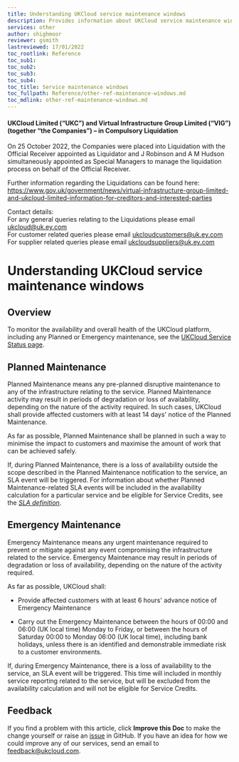 ```yaml
---
title: Understanding UKCloud service maintenance windows
description: Provides information about UKCloud service maintenance windows, including Planned and Emergency Maintenance
services: other
author: shighmoor
reviewer: gsmith
lastreviewed: 17/01/2022
toc_rootlink: Reference
toc_sub1: 
toc_sub2:
toc_sub3:
toc_sub4:
toc_title: Service maintenance windows
toc_fullpath: Reference/other-ref-maintenance-windows.md
toc_mdlink: other-ref-maintenance-windows.md
---
```


#### UKCloud Limited (“UKC”) and Virtual Infrastructure Group Limited (“VIG”) (together “the Companies”) – in Compulsory Liquidation

On 25 October 2022, the Companies were placed into Liquidation with the Official Receiver appointed as Liquidator and J Robinson and A M Hudson simultaneously appointed as Special Managers to manage the liquidation process on behalf of the Official Receiver.

Further information regarding the Liquidations can be found here: <https://www.gov.uk/government/news/virtual-infrastructure-group-limited-and-ukcloud-limited-information-for-creditors-and-interested-parties>

Contact details:<br>
For any general queries relating to the Liquidations please email <ukcloud@uk.ey.com><br>
For customer related queries please email <ukcloudcustomers@uk.ey.com><br>
For supplier related queries please email <ukcloudsuppliers@uk.ey.com>

# Understanding UKCloud service maintenance windows

## Overview

To monitor the availability and overall health of the UKCloud platform, including any Planned or Emergency maintenance, see the [UKCloud Service Status page](https://status.ukcloud.com/).

## Planned Maintenance

Planned Maintenance means any pre-planned disruptive maintenance to any of the infrastructure relating to the service. Planned Maintenance activity may result in periods of degradation or loss of availability, depending on the nature of the activity required. In such cases, UKCloud shall provide affected customers with at least 14 days' notice of the Planned Maintenance.

As far as possible, Planned Maintenance shall be planned in such a way to minimise the impact to customers and maximise the amount of work that can be achieved safely.

If, during Planned Maintenance, there is a loss of availability outside the scope described in the Planned Maintenance notification to the service, an SLA event will be triggered. For information about whether Planned Maintenance-related SLA events will be included in the availability calculation for a particular service and be eligible for Service Credits, see the [*SLA definition*](other-ref-sla-definition.md).

## Emergency Maintenance

Emergency Maintenance means any urgent maintenance required to prevent or mitigate against any event compromising the infrastructure related to the service. Emergency Maintenance may result in periods of degradation or loss of availability, depending on the nature of the activity required.

As far as possible, UKCloud shall:

- Provide affected customers with at least 6 hours' advance notice of Emergency Maintenance

- Carry out the Emergency Maintenance between the hours of 00:00 and 06:00 (UK local time) Monday to Friday, or between the hours of Saturday 00:00 to Monday 06:00 (UK local time), including bank holidays, unless there is an identified and demonstrable immediate risk to a customer environments.

If, during Emergency Maintenance, there is a loss of availability to the service, an SLA event will be triggered. This time will included in monthly service reporting related to the service, but will be excluded from the availability calculation and will not be eligible for Service Credits.

## Feedback

If you find a problem with this article, click **Improve this Doc** to make the change yourself or raise an [issue](https://github.com/UKCloud/documentation/issues) in GitHub. If you have an idea for how we could improve any of our services, send an email to <feedback@ukcloud.com>.
